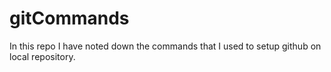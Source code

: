# gitCommands
In this repo I have noted down the commands that I used to setup github on local repository.
